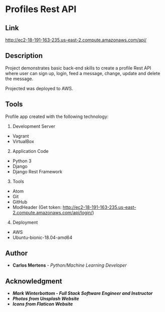 # Profiles Rest API

## Link

http://ec2-18-191-163-235.us-east-2.compute.amazonaws.com/api/

## Description

Project demonstrates basic back-end skills to create a profile Rest API where user can sign up, login, feed a message, change, update and delete the message.

Projected was deployed to AWS.

## Tools

Profile app created with the following technology:
1. Development Server
- Vagrant
- VirtualBox
2. Application Code
- Python 3
- Django
- Django Rest Framework
3. Tools
- Atom
- Git
- GitHub
- ModHeader (Get token: http://ec2-18-191-163-235.us-east-2.compute.amazonaws.com/api/login/)
4. Deployment
- AWS
- Ubuntu-bionic-18.04-amd64

## Author

- **Carlos Mertens** - _Python/Machine Learning Developer_

## Acknowledgment

- _**Mark Winterbottom - Full Stack Software Engineer and Instructor**_
- _**Photos from Unsplash Website**_
- _**Icons from Flaticon Website**_


